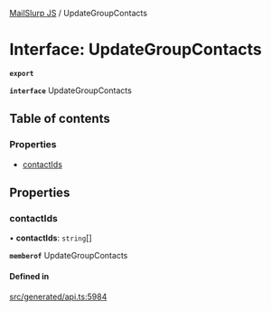 [MailSlurp JS](../README.md) / UpdateGroupContacts

# Interface: UpdateGroupContacts

**`export`**

**`interface`** UpdateGroupContacts

## Table of contents

### Properties

- [contactIds](UpdateGroupContacts.md#contactids)

## Properties

### contactIds

• **contactIds**: `string`[]

**`memberof`** UpdateGroupContacts

#### Defined in

[src/generated/api.ts:5984](https://github.com/mailslurp/mailslurp-client/blob/8c02983/src/generated/api.ts#L5984)
